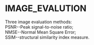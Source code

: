 # IMAGE_EVALUTION
Three image evaluation methods:  
PSNR--Peak signal-to-noise ratio;  
NMSE--Normal Mean Square Error;  
SSIM--structural similarity index measure.
